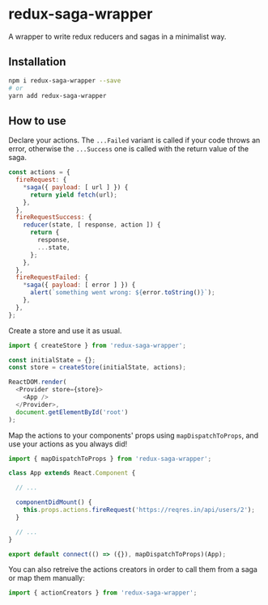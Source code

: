 # redux-saga-wrapper

A wrapper to write redux reducers and sagas in a minimalist way.

## Installation

```bash
npm i redux-saga-wrapper --save
# or
yarn add redux-saga-wrapper
```

## How to use

Declare your actions. The `...Failed` variant is called if your code throws an error, otherwise the `...Success` one is called with the return value of the saga.

```javascript
const actions = {
  fireRequest: {
    *saga({ payload: [ url ] }) {
      return yield fetch(url);
    },
  },
  fireRequestSuccess: {
    reducer(state, [ response, action ]) {
      return {
        response,
        ...state,
      };
    },
  },
  fireRequestFailed: {
    *saga({ payload: [ error ] }) {
      alert(`something went wrong: ${error.toString()}`);
    },
  },
};
```

Create a store and use it as usual.

```javascript
import { createStore } from 'redux-saga-wrapper';

const initialState = {};
const store = createStore(initialState, actions);

ReactDOM.render(
  <Provider store={store}>
    <App />
  </Provider>,
  document.getElementById('root')
);
```

Map the actions to your components' props using `mapDispatchToProps`, and use your actions as you always did!

```javascript
import { mapDispatchToProps } from 'redux-saga-wrapper';

class App extends React.Component {

  // ...

  componentDidMount() {
    this.props.actions.fireRequest('https://reqres.in/api/users/2');
  }

  // ...
}

export default connect(() => ({}), mapDispatchToProps)(App);
```

You can also retreive the actions creators in order to call them from a saga or map them manually:

```javascript
import { actionCreators } from 'redux-saga-wrapper';
```
